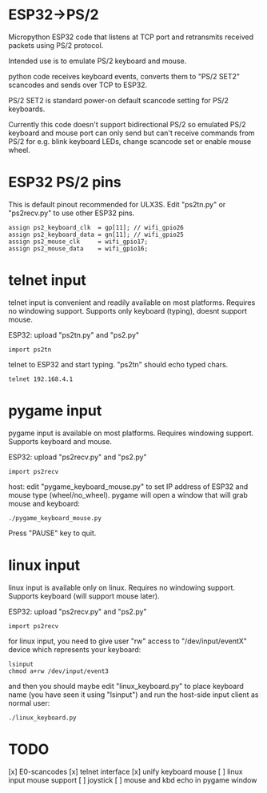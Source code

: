 # ESP32->PS/2

Micropython ESP32 code that listens at TCP port and
retransmits received packets using PS/2 protocol.

Intended use is to emulate PS/2 keyboard and mouse.

python code receives keyboard events,
converts them to "PS/2 SET2" scancodes and
sends over TCP to ESP32.

PS/2 SET2 is standard power-on default scancode setting
for PS/2 keyboards.

Currently this code doesn't support bidirectional PS/2 so
emulated PS/2 keyboard and mouse port can only send but
can't receive commands from PS/2 for e.g. blink keyboard LEDs,
change scancode set or enable mouse wheel.

# ESP32 PS/2 pins

This is default pinout recommended for ULX3S.
Edit "ps2tn.py" or "ps2recv.py" to use other ESP32 pins.

    assign ps2_keyboard_clk  = gp[11]; // wifi_gpio26
    assign ps2_keyboard_data = gn[11]; // wifi_gpio25
    assign ps2_mouse_clk     = wifi_gpio17;
    assign ps2_mouse_data    = wifi_gpio16;

# telnet input

telnet input is convenient and readily available on most platforms.
Requires no windowing support.
Supports only keyboard (typing), doesnt support mouse.

ESP32: upload "ps2tn.py" and "ps2.py"

    import ps2tn

telnet to ESP32 and start typing. "ps2tn" should echo typed chars.

    telnet 192.168.4.1

# pygame input

pygame input is available on most platforms.
Requires windowing support.
Supports keyboard and mouse.

ESP32: upload "ps2recv.py" and "ps2.py"

    import ps2recv

host: edit "pygame_keyboard_mouse.py" to set IP address of ESP32 and mouse type
(wheel/no_wheel). pygame will open a window that will grab
mouse and keyboard:

    ./pygame_keyboard_mouse.py

Press "PAUSE" key to quit.

# linux input

linux input is available only on linux.
Requires no windowing support.
Supports keyboard (will support mouse later).

ESP32: upload "ps2recv.py" and "ps2.py"

    import ps2recv

for linux input, you need to give user "rw" access to "/dev/input/eventX"
device which represents your keyboard:

    lsinput
    chmod a+rw /dev/input/event3

and then you should maybe edit "linux_keyboard.py" to place keyboard name
(you have seen it using "lsinput") and run the host-side input client
as normal user:

    ./linux_keyboard.py

# TODO

[x] E0-scancodes
[x] telnet interface
[x] unify keyboard mouse
[ ] linux input mouse support
[ ] joystick
[ ] mouse and kbd echo in pygame window